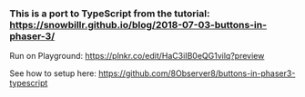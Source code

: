 ### This is a port to TypeScript from the tutorial: https://snowbillr.github.io/blog/2018-07-03-buttons-in-phaser-3/

Run on Playground: https://plnkr.co/edit/HaC3iIB0eQG1vilq?preview

See how to setup here: https://github.com/8Observer8/buttons-in-phaser3-typescript